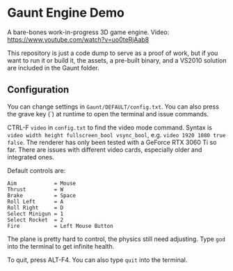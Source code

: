 # Gaunt Engine Demo

A bare-bones work-in-progress 3D game engine.
Video: https://www.youtube.com/watch?v=uo0teRjAab8

This repository is just a code dump to serve as a proof of work, but if you want to run it or build it, the assets, a pre-built binary, and a VS2010 solution are included in the Gaunt folder.

## Configuration

You can change settings in `Gaunt/DEFAULT/config.txt`. You can also press the grave key (\`) at runtime to open the terminal and issue commands.

CTRL-F `video` in `config.txt` to find the video mode command. Syntax is `video width height fullscreen_bool vsync_bool`, e.g. `video 1920 1080 true false`. The renderer has only been tested with a GeForce RTX 3060 Ti so far. There are issues with different video cards, especially older and integrated ones.

Default controls are:

	Aim            = Mouse
	Thrust         = W
	Brake          = Space
	Roll Left      = A
	Roll Right     = D
	Select Minigun = 1
	Select Rocket  = 2
	Fire           = Left Mouse Button

The plane is pretty hard to control, the physics still need adjusting. Type `god` into the terminal to get infinite health.

To quit, press ALT-F4. You can also type `quit` into the terminal.